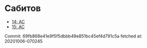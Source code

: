 # Сабитов
- [14: AC](14.md)
- [15: AC](15.md)

Commit: 69fb868e41e9f5f5dbbb49e851bc45ef4d791c5a
 fetched at: 20201006-070245
